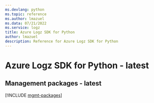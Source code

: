 ```yaml
---
ms.devlang: python
ms.topic: reference
ms.author: lmazuel
ms.data: 07/21/2022
ms.service: logz
title: Azure Logz SDK for Python
author: lmazuel
description: Reference for Azure Logz SDK for Python
---
```

# Azure Logz SDK for Python - latest

## Management packages - latest
[!INCLUDE [mgmt-packages](logz-mgmt-index.md)]